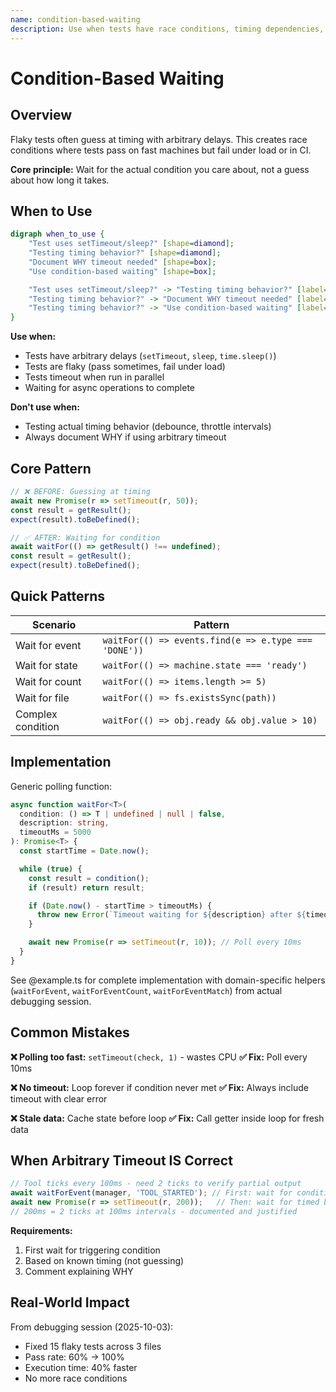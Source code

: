 ```yaml
---
name: condition-based-waiting
description: Use when tests have race conditions, timing dependencies, or inconsistent pass/fail behavior - replaces arbitrary timeouts with condition polling to wait for actual state changes, eliminating flaky tests from timing guesses
---
```


# Condition-Based Waiting

## Overview

Flaky tests often guess at timing with arbitrary delays. This creates race conditions where tests pass on fast machines but fail under load or in CI.

**Core principle:** Wait for the actual condition you care about, not a guess about how long it takes.

## When to Use

```dot
digraph when_to_use {
    "Test uses setTimeout/sleep?" [shape=diamond];
    "Testing timing behavior?" [shape=diamond];
    "Document WHY timeout needed" [shape=box];
    "Use condition-based waiting" [shape=box];

    "Test uses setTimeout/sleep?" -> "Testing timing behavior?" [label="yes"];
    "Testing timing behavior?" -> "Document WHY timeout needed" [label="yes"];
    "Testing timing behavior?" -> "Use condition-based waiting" [label="no"];
}
```

**Use when:**

- Tests have arbitrary delays (`setTimeout`, `sleep`, `time.sleep()`)
- Tests are flaky (pass sometimes, fail under load)
- Tests timeout when run in parallel
- Waiting for async operations to complete

**Don't use when:**

- Testing actual timing behavior (debounce, throttle intervals)
- Always document WHY if using arbitrary timeout

## Core Pattern

```typescript
// ❌ BEFORE: Guessing at timing
await new Promise(r => setTimeout(r, 50));
const result = getResult();
expect(result).toBeDefined();

// ✅ AFTER: Waiting for condition
await waitFor(() => getResult() !== undefined);
const result = getResult();
expect(result).toBeDefined();
```

## Quick Patterns

| Scenario          | Pattern                                              |
| ----------------- | ---------------------------------------------------- |
| Wait for event    | `waitFor(() => events.find(e => e.type === 'DONE'))` |
| Wait for state    | `waitFor(() => machine.state === 'ready')`           |
| Wait for count    | `waitFor(() => items.length >= 5)`                   |
| Wait for file     | `waitFor(() => fs.existsSync(path))`                 |
| Complex condition | `waitFor(() => obj.ready && obj.value > 10)`         |

## Implementation

Generic polling function:

```typescript
async function waitFor<T>(
  condition: () => T | undefined | null | false,
  description: string,
  timeoutMs = 5000
): Promise<T> {
  const startTime = Date.now();

  while (true) {
    const result = condition();
    if (result) return result;

    if (Date.now() - startTime > timeoutMs) {
      throw new Error(`Timeout waiting for ${description} after ${timeoutMs}ms`);
    }

    await new Promise(r => setTimeout(r, 10)); // Poll every 10ms
  }
}
```

See @example.ts for complete implementation with domain-specific helpers (`waitForEvent`, `waitForEventCount`, `waitForEventMatch`) from actual debugging session.

## Common Mistakes

**❌ Polling too fast:** `setTimeout(check, 1)` - wastes CPU
**✅ Fix:** Poll every 10ms

**❌ No timeout:** Loop forever if condition never met
**✅ Fix:** Always include timeout with clear error

**❌ Stale data:** Cache state before loop
**✅ Fix:** Call getter inside loop for fresh data

## When Arbitrary Timeout IS Correct

```typescript
// Tool ticks every 100ms - need 2 ticks to verify partial output
await waitForEvent(manager, 'TOOL_STARTED'); // First: wait for condition
await new Promise(r => setTimeout(r, 200));   // Then: wait for timed behavior
// 200ms = 2 ticks at 100ms intervals - documented and justified
```

**Requirements:**

1. First wait for triggering condition
2. Based on known timing (not guessing)
3. Comment explaining WHY

## Real-World Impact

From debugging session (2025-10-03):

- Fixed 15 flaky tests across 3 files
- Pass rate: 60% → 100%
- Execution time: 40% faster
- No more race conditions
